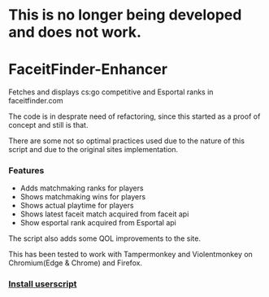 # This is no longer being developed and does not work.

# FaceitFinder-Enhancer
Fetches and displays cs:go competitive and Esportal ranks in faceitfinder.com

The code is in desprate need of refactoring, since this started as a proof of concept and still is that.

There are some not so optimal practices used due to the nature of this script and due to the original sites implementation.

### Features
- Adds matchmaking ranks for players
- Shows matchmaking wins for players
- Shows actual playtime for players
- Shows latest faceit match acquired from faceit api
- Show esportal rank acquired from Esportal api

The script also adds some QOL improvements to the site.

This has been tested to work with Tampermonkey and Violentmonkey on Chromium(Edge & Chrome) and Firefox.

### [Install userscript](https://github.com/Apina-32/FaceitFinder-Enhancer/raw/main/userscript.user.js)
